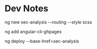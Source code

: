 # Dev Notes

ng new sec-analysis --routing --style scss

ng add angular-cli-ghpages

ng deploy --base-href=sec-analysis

